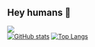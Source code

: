 ## Hey humans 👋
![](https://komarev.com/ghpvc/?username=muammarahlnn)  
[![GitHub stats](https://github-readme-stats.vercel.app/api?username=muammarahlnn&show_icons=true&include_all_commits=true&count_private=true&theme=tokyonight)](https://github.com/muammarahlnn/github-readme-stats)
[![Top Langs](https://github-readme-stats.vercel.app/api/top-langs/?username=muammarahlnn&layout=compact&langs_count=5&theme=tokyonight)](https://github.com/muammarahlnn/github-readme-stats)

<!--
**muammarahlnn/muammarahlnn** is a ✨ _special_ ✨ repository because its `README.md` (this file) appears on your GitHub profile.

Here are some ideas to get you started:

- 🔭 I’m currently working on ...
- 🌱 I’m currently learning ...
- 👯 I’m looking to collaborate on ...
- 🤔 I’m looking for help with ...
- 💬 Ask me about ...
- 📫 How to reach me: ...
- 😄 Pronouns: ...
- ⚡ Fun fact: ...
-->
